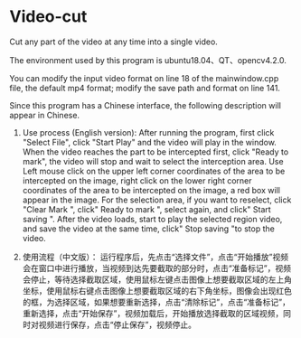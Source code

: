 # Video-cut
Cut any part of the video at any time into a single video.

The environment used by this program is ubuntu18.04、QT、opencv4.2.0.

You can modify the input video format on line 18 of the mainwindow.cpp file, the default mp4 format; modify the save path and format on line 141.

Since this program has a Chinese interface, the following description will appear in Chinese.

1. Use process (English version):
After running the program, first click "Select File", click "Start Play" and the video will play in the window. When the video reaches the part to be intercepted first, click "Ready to mark", the video will stop and wait to select the interception area. Use Left mouse click on the upper left corner coordinates of the area to be intercepted on the image, right click on the lower right corner coordinates of the area to be intercepted on the image, a red box will appear in the image. For the selection area, if you want to reselect, click "Clear Mark ", click" Ready to mark ", select again, and click" Start saving ". After the video loads, start to play the selected region video, and save the video at the same time, click" Stop saving "to stop the video.

2. 使用流程（中文版）：
运行程序后，先点击“选择文件”，点击“开始播放”视频会在窗口中进行播放，当视频到达先要截取的部分时，点击“准备标记”，视频会停止，等待选择截取区域，使用鼠标左键点击图像上想要截取区域的左上角坐标，使用鼠标右键点击图像上想要截取区域的右下角坐标，图像会出现红色的框，为选择区域，如果想要重新选择，点击“清除标记”，点击“准备标记”，重新选择，点击“开始保存”，视频加载后，开始播放选择截取的区域视频，同时对视频进行保存，点击“停止保存”，视频停止。
